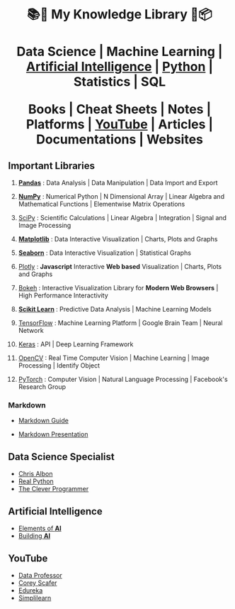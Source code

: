 <h1 align="center">📚📝 My Knowledge Library 💼📦<h1>

<p align="center"> Data Science | Machine Learning | <a href="#ai">Artificial Intelligence</a> | <a href="https://docs.python.org/3/">Python</a> | Statistics | SQL </p>

<p align="center"> Books | Cheat Sheets | Notes | Platforms | <a href="#yt">YouTube</a> | Articles | Documentations | Websites</p>


## Important Libraries

1. [**Pandas**](https://pandas.pydata.org/) : Data Analysis | Data Manipulation | Data Import and Export

2. [**NumPy**](https://numpy.org/) : Numerical Python | N Dimensional Array | Linear Algebra and Mathematical Functions | Elementwise Matrix Operations

3. [SciPy](https://www.scipy.org/) : Scientific Calculations | Linear Algebra | Integration | Signal and Image Processing

4. [**Matplotlib**](https://matplotlib.org/) : Data Interactive Visualization | Charts, Plots and Graphs 

5. [**Seaborn**](https://seaborn.pydata.org/) : Data Interactive Visualization | Statistical Graphs 

6. [Plotly](https://plotly.com/) : **Javascript** Interactive **Web based** Visualization | Charts, Plots and Graphs 

7. [Bokeh](https://bokeh.org/) : Interactive Visualization Library for **Modern Web Browsers** | High Performance Interactivity

8. [**Scikit Learn**](https://scikit-learn.org/) : Predictive Data Analysis | Machine Learning Models

9. [TensorFlow](https://www.tensorflow.org/) : Machine Learning Platform | Google Brain Team | Neural Network

10. [Keras](https://keras.io/) : API | Deep Learning Framework

11. [OpenCV](https://opencv.org/) : Real Time Computer Vision | Machine Learning | Image Processing | Identify Object

12. [PyTorch](https://pytorch.org/) : Computer Vision | Natural Language Processing | Facebook's Research Group

### Markdown

- [Markdown Guide](https://www.markdownguide.org/)

- [Markdown Presentation](https://www.slideas.app/)


## Data Science Specialist

- [Chris Albon](https://chrisalbon.com/)
- [Real Python](https://realpython.com/)
- [The Clever Programmer](https://thecleverprogrammer.com/)

<h2 name="ai">Artificial Intelligence</h2>

- [Elements of **AI**](https://www.elementsofai.com/)
- [Building **AI**](https://buildingai.elementsofai.com/)

<h2 name="yt">YouTube</h2>

- [Data Professor]()
- [Corey Scafer]()
- [Edureka]()
- [Simplilearn]()
